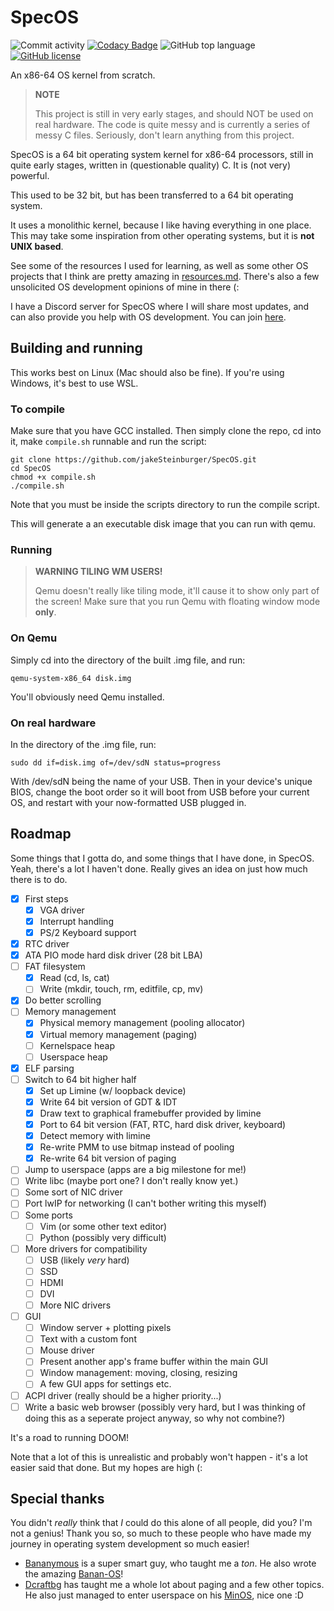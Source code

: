 # SpecOS
![Commit activity](https://img.shields.io/github/commit-activity/m/jakeSteinburger/SpecOS/main)
[![Codacy Badge](https://app.codacy.com/project/badge/Grade/ddef159bc34148e4a89d2a600e9b61e5)](https://app.codacy.com/gh/jakeSteinburger/SpecOS/dashboard?utm_source=gh&utm_medium=referral&utm_content=&utm_campaign=Badge_grade)
![GitHub top language](https://img.shields.io/github/languages/top/jakeSteinburger/SpecOS?logo=c&label=)
[![GitHub license](https://img.shields.io/github/license/jakeSteinburger/SpecOS)](https://github.com/jakeSteinburger/SpecOS/blob/main/LICENSE)

An x86-64 OS kernel from scratch.

> **NOTE**
> 
> This project is still in very early stages, and should NOT be used on real hardware. The code is quite messy and is currently a series of messy C files. Seriously, don't learn anything from this project.

SpecOS is a 64 bit operating system kernel for x86-64 processors, still in quite early stages, written in (questionable quality) C. It is (not very) powerful.

This used to be 32 bit, but has been transferred to a 64 bit operating system.

It uses a monolithic kernel, because I like having everything in one place. This may take some inspiration from other operating systems, but it is **not UNIX based**. 

See some of the resources I used for learning, as well as some other OS projects that I think are pretty amazing in [resources.md](https://github.com/jakeSteinburger/SpecOS/blob/main/resources.md). There's also a few unsolicited OS development opinions of mine in there (:

I have a Discord server for SpecOS where I will share most updates, and can also provide you help with OS development. You can join [here](https://discord.gg/hPg9S2F2nD).

## Building and running
This works best on Linux (Mac should also be fine). If you're using Windows, it's best to use WSL.
### To compile
Make sure that you have GCC installed. Then simply clone the repo, cd into it, make `compile.sh` runnable and run the script:
```
git clone https://github.com/jakeSteinburger/SpecOS.git
cd SpecOS
chmod +x compile.sh
./compile.sh
```
Note that you must be inside the scripts directory to run the compile script.

This will generate a an executable disk image that you can run with qemu.
### Running
> **WARNING TILING WM USERS!**
> 
> Qemu doesn't really like tiling mode, it'll cause it to show only part of the screen! Make sure that you run Qemu with floating window mode **only**.
### On Qemu
Simply cd into the directory of the built .img file, and run:
```
qemu-system-x86_64 disk.img
```
You'll obviously need Qemu installed.

### On real hardware
In the directory of the .img file, run:

```
sudo dd if=disk.img of=/dev/sdN status=progress
```

With /dev/sdN being the name of your USB. Then in your device's unique BIOS, change the boot order so it will boot from USB before your current OS, and restart with your now-formatted USB plugged in.

## Roadmap
Some things that I gotta do, and some things that I have done, in SpecOS. Yeah, there's a lot I haven't done. Really gives an idea on just how much there is to do.
- [X] First steps
  - [X] VGA driver
  - [X] Interrupt handling
  - [X] PS/2 Keyboard support
- [X] RTC driver
- [X] ATA PIO mode hard disk driver (28 bit LBA)
- [ ] FAT filesystem
  - [X] Read (cd, ls, cat)
  - [ ] Write (mkdir, touch, rm, editfile, cp, mv)
- [X] Do better scrolling
- [ ] Memory management
  - [X] Physical memory management (pooling allocator)
  - [X] Virtual memory management (paging)
  - [ ] Kernelspace heap
  - [ ] Userspace heap
- [X] ELF parsing
- [ ] Switch to 64 bit higher half
  - [X] Set up Limine (w/ loopback device)
  - [X] Write 64 bit version of GDT & IDT
  - [X] Draw text to graphical framebuffer provided by limine
  - [X] Port to 64 bit version (FAT, RTC, hard disk driver, keyboard)
  - [X] Detect memory with limine
  - [X] Re-write PMM to use bitmap instead of pooling
  - [X] Re-write 64 bit version of paging
- [ ] Jump to userspace (apps are a big milestone for me!)
- [ ] Write libc (maybe port one? I don't really know yet.)
- [ ] Some sort of NIC driver
- [ ] Port lwIP for networking (I can't bother writing this myself)
- [ ] Some ports
  - [ ] Vim (or some other text editor)
  - [ ] Python (possibly very difficult)
- [ ] More drivers for compatibility
  - [ ] USB (likely *very* hard)
  - [ ] SSD
  - [ ] HDMI
  - [ ] DVI
  - [ ]  More NIC drivers
- [ ] GUI
  - [ ] Window server + plotting pixels
  - [ ] Text with a custom font
  - [ ] Mouse driver
  - [ ] Present another app's frame buffer within the main GUI
  - [ ] Window management: moving, closing, resizing
  - [ ] A few GUI apps for settings etc.
- [ ] ACPI driver (really should be a higher priority...)
- [ ] Write a basic web browser (possibly very hard, but I was thinking of doing this as a seperate project anyway, so why not combine?)

It's a road to running DOOM!

Note that a lot of this is unrealistic and probably won't happen - it's a lot easier said that done. But my hopes are high (:

## Special thanks
You didn't *really* think that *I* could do this alone of all people, did you? I'm not a genius! Thank you so, so much to these people who have made my journey in operating system development so much easier!

 - [Bananymous](https://github.com/Bananymous) is a super smart guy, who taught me a *ton*. He also wrote the amazing [Banan-OS](https://github.com/Bananymous/banan-os)!
 - [Dcraftbg](https://github.com/Dcraftbg) has taught me a whole lot about paging and a few other topics. He also just managed to enter userspace on his [MinOS](https://github.com/Dcraftbg/MinOS), nice one :D
